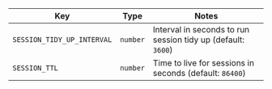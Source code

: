 <!-- generated: 2025-09-04T19:02:23.496Z -->
| Key | Type | Notes |
| --- | ---- | ----- |
| `SESSION_TIDY_UP_INTERVAL` | `number` | Interval in seconds to run session tidy up  (default: `3600`) |
| `SESSION_TTL` | `number` | Time to live for sessions in seconds  (default: `86400`) |
